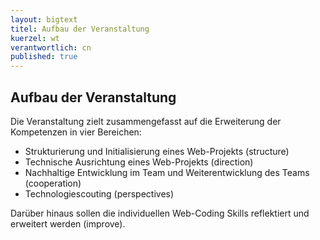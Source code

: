 ```yaml
---
layout: bigtext
titel: Aufbau der Veranstaltung
kuerzel: wt
verantwortlich: cn
published: true
---
```


## Aufbau der Veranstaltung

Die Veranstaltung zielt zusammengefasst auf die Erweiterung der Kompetenzen in vier Bereichen:
- Strukturierung und Initialisierung eines Web-Projekts (structure)
- Technische Ausrichtung eines Web-Projekts (direction)
- Nachhaltige Entwicklung im Team und Weiterentwicklung des Teams (cooperation)
- Technologiescouting (perspectives)

Darüber hinaus sollen die individuellen Web-Coding Skills reflektiert und erweitert werden (improve).
